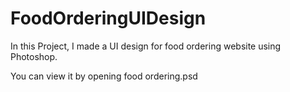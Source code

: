 # FoodOrderingUIDesign
 In this Project, I made a UI design for food ordering website using Photoshop.
 
 You can view it by opening food ordering.psd
